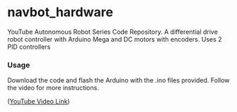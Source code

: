 # navbot_hardware
YouTube Autonomous Robot Series Code Repository. 
A differential drive robot controller with Arduino Mega and DC motors with encoders. Uses 2 PID controllers

### Usage

Download the code and flash the Arduino with the .ino files provided. Follow the video for more instructions.

([YouTube Video Link](https://www.youtube.com/watch?v=n9yU7u55zGg))
